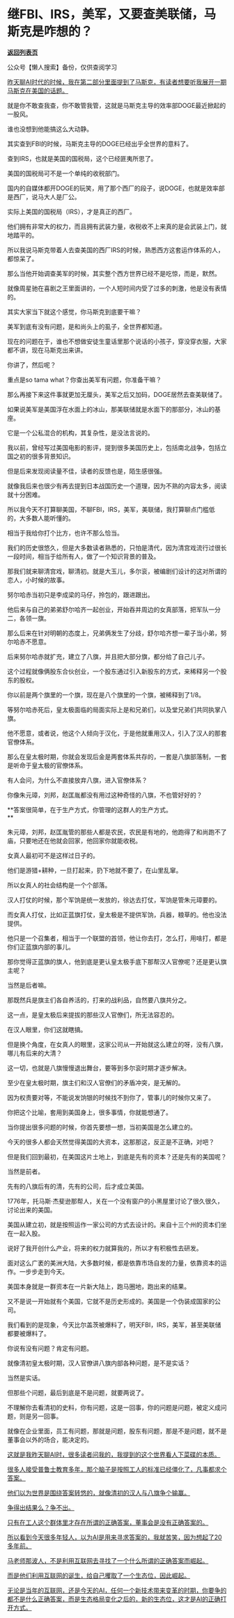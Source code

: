 # 继FBI、IRS，美军，又要查美联储，马斯克是咋想的？

[**返回列表页**](/gzh/记忆承载)

公众号【懒人搜索】备份，仅供查阅学习

[昨天聊AI时代的时候，我在第二部分里面提到了马斯克，有读者想要听我展开一期马斯克在美国的话题。](https://mp.weixin.qq.com/s?__biz=Mzg4MTg2MzU3Mg==&mid=2247484506&idx=1&sn=7990657891448cec32b1931a5b4af75f&scene=21#wechat_redirect)

就是你不敢查我查，你不敢管我管，这就是马斯克主导的效率部DOGE最近掀起的一股风。

谁也没想到他能搞这么大动静。

其实查到FBI的时候，马斯克主导的DOGE已经出乎全世界的意料了。

查到IRS，也就是美国的国税局，这个已经匪夷所思了。  

美国的国税局可不是一个单纯的收税部门。

国内的自媒体都开DOGE的玩笑，用了那个西厂的段子，说DOGE，也就是效率部是西厂，说马大人是厂公。  

实际上美国的国税局（IRS），才是真正的西厂。

他们拥有非常大的权力，而且拥有武装力量，收税收不上来真的是会武装上门，就地踏平的。  

所以我说马斯克带着人去查美国的西厂IRS的时候，熟悉西方这套运作体系的人，都惊呆了。  

那么当他开始调查美军的时候，其实整个西方世界已经不是吃惊，而是，默然。  

就像周星驰在喜剧之王里面讲的，一个人短时间内受了过多的刺激，他是没有表情的。  

其实大家当下就这个感觉，你马斯克到底要干嘛？  

美军到底有没有问题，是和尚头上的虱子，全世界都知道。  

现在的问题在于，谁也不想做安徒生童话里那个说话的小孩子，穿没穿衣服，大家都不讲，现在马斯克出来讲。  

你讲了，然后呢？

重点是so tama what？你查出美军有问题，你准备干嘛？  

那么再接下来这件事就更加无厘头，美军之后又加码，DOGE居然去查美联储了。  

如果说美军是美国浮在水面上的冰山，那美联储就是水面下的那部分，冰山的基座。  

它是一个公私混合的机构，其复杂性，是没法言说的。  

我以前，曾经写过美国电影的影评，提到很多美国历史上，包括南北战争，包括立国之初的很多背景知识。  

但是后来发现阅读量不佳，读者的反馈也是，陌生感很强。  

就像我后来也很少有再去提到日本战国历史一个道理，因为不熟的内容太多，阅读就十分困难。  

所以我今天不打算聊美国，不聊FBI，IRS，美军，美联储，我打算聊点门槛低的，大多数人能听懂的。  

相当于我给你打个比方，也许不那么恰当。  

我们的历史很悠久，但是大多数读者熟悉的，只怕是清代，因为清宫戏流行过很长一段时间，相当于给所有人，做了一个知识背景的普及。

那我们就来聊清宫戏，聊清初。就是大玉儿，多尔衮，被编剧们设计的这对所谓的恋人，小时候的故事。  

努尔哈赤当初只是李成梁的马仔，拎包的，跟进跟出。  

他后来与自己的弟弟舒尔哈齐一起创业，开始吞并周边的女真部落，把军队一分二，各领一旗。

那么后来在针对明朝的态度上，兄弟俩发生了分歧，舒尔哈齐想一辈子当小弟，努尔哈赤不愿意。

后来努尔哈赤就扩充，建立了八旗，并且把大部分旗，都分给了自己儿子。  

这个过程就像俩股东合伙创业，一个股东通过引入新股东的方式，来稀释另一个股东的股权。

你以前是两个旗里的一个旗，现在是八个旗里的一个旗，被稀释到了1/8。

等努尔哈赤死后，皇太极面临的局面实际上是和兄弟们，以及堂兄弟们共同执掌八旗。  

他不愿意，或者说，他这个人倾向于汉化，于是他就重用汉人，引入了汉人的那套官僚体系。  

那么在皇太极时期，你就会发现后金是两套体系共存的，一套是八旗部落制，一套是听命于皇太极的官僚体系。  

有人会问，为什么不直接放弃八旗，进入官僚体系？  

你像朱元璋，刘邦，赵匡胤都没有用过这种奇怪的八旗，不也管好好的？  

**答案很简单，在于生产方式，你管理的这群人的生产方式。  
**

朱元璋，刘邦，赵匡胤管的那些人都是农民，农民是有地的，他跑得了和尚跑不了庙，只要地还在他就会回家，他回家你就能收税。

女真人最初可不是这样过日子的。  

他们是游猎+耕种，一旦打起来，扔下地就不要了，在山里乱窜。  

所以女真人的社会结构是一个个部落。

汉人打仗的时候，那个军饷是统一发放的，徐达去打仗，军饷是管朱元璋要的。  

而女真人打仗，比如正蓝旗打仗，皇太极是不提供军饷，兵器，粮草的。他也没法提供。

他只是一个召集者，相当于一个联盟的首领，他让你去打，怎么打，用啥打，都是你们正蓝旗内部的事儿。  

那你觉得正蓝旗的旗人，他到底是更认皇太极手底下那帮汉人官僚呢？还是更认旗主呢？  

当然是后者嘛。

那既然兵是旗主们各自养活的，打来的战利品，自然要八旗共分之。  

这一点，是皇太极后来提拔的那些汉人官僚们，所无法容忍的。  

在汉人眼里，你们这就瞎搞。  

但是换个角度，在女真人的眼里，这家公司从一开始就这么建立的呀，没有八旗，哪儿有后来的大清？

这一切，也就是八旗慢慢退出舞台，要等到多尔衮时期才逐步解决。

至少在皇太极时期，旗主们和汉人官僚们的矛盾冲突，是无解的。

因为权责要对等，不能说发饷银的时候找不到你了，管事儿的时候你又来了。

你把这个比喻，套用到美国身上，很多事情，你就能想通了。  

当你提出很多问题的时候，你首先要想一想，当初美国是怎么建立的。  

今天的很多人都会天然觉得美国的大资本，这那那这，反正是不正确，对吧？  

但是我们回到最初，在美国这片土地上，到底是先有的资本？还是先有的美国呢？  

当然是前者。  

先有的八旗后有的清，先有的公司，后才成立美国。

1776年，托马斯·杰斐逊那帮人，关在一个没有窗户的小黑屋里讨论了很久很久，讨论出来的美国。

美国从建立初，就是按照运作一家公司的方式去设计的。来自十三个州的资本们坐在一起入股。

说好了我开创什么产业，将来的权力就算我的，所以才有积极性去研发。

面对这么广袤的美洲大陆，大多数时候，都是依靠市场自发的力量，依靠资本的运作。一步步走到今天。

美国本身就是一群资本在一片新大陆上，跑马圈地，跑出来的结果。  

又不是说一开始就有个美国，它就不是历史形成的。美国是一个伪装成国家的公司。

我们看到的是现象，今天比尔盖茨被爆料了，明天FBI，IRS，美军，甚至美联储都要被爆料了。  

你说有没有问题？肯定有问题。

就像清初皇太极时期，汉人官僚讲八旗内部各种问题，是不是实话？

当然是实话。

但那些个问题，最后到底是不是问题，就要两说了。

不理解你去看清初的史料，你有问题，这是一回事，你的问题是问题，被定义成问题，则是另一回事。  

就像在企业里面，员工有问题，那就是问题，股东有问题，那是不是问题，就不是董事会以外的场合，能决定的。

[这就是我昨天聊AI时，很多读者问我的，我提到的这个世界看人下菜碟的本质。  
](https://mp.weixin.qq.com/s?__biz=Mzg4MTg2MzU3Mg==&mid=2247484506&idx=1&sn=7990657891448cec32b1931a5b4af75f&scene=21#wechat_redirect)

[很多人接受普鲁士教育多年，那个脑子是按照工人的标准已经僵化了，凡事都求个答案。  
](https://mp.weixin.qq.com/s?__biz=Mzg4MTg2MzU3Mg==&mid=2247484506&idx=1&sn=7990657891448cec32b1931a5b4af75f&scene=21#wechat_redirect)

[他们以为世界是围绕答案转悠的，就像清初的汉人与八旗争个输赢。](https://mp.weixin.qq.com/s?__biz=Mzg4MTg2MzU3Mg==&mid=2247484506&idx=1&sn=7990657891448cec32b1931a5b4af75f&scene=21#wechat_redirect)

[争得出结果么？争不出。](https://mp.weixin.qq.com/s?__biz=Mzg4MTg2MzU3Mg==&mid=2247484506&idx=1&sn=7990657891448cec32b1931a5b4af75f&scene=21#wechat_redirect)

[只有在工人这个群体里才存在所谓的正确答案，董事会是没有正确答案的。](https://mp.weixin.qq.com/s?__biz=Mzg4MTg2MzU3Mg==&mid=2247484506&idx=1&sn=7990657891448cec32b1931a5b4af75f&scene=21#wechat_redirect)

[所以看到今天很多年轻人，以为AI是用来寻求答案的，我就苦笑，因为想起了20多年前。  
](https://mp.weixin.qq.com/s?__biz=Mzg4MTg2MzU3Mg==&mid=2247484506&idx=1&sn=7990657891448cec32b1931a5b4af75f&scene=21#wechat_redirect)

[马老师那波人，不是利用互联网去寻找了一个什么所谓的正确答案而崛起。](https://mp.weixin.qq.com/s?__biz=Mzg4MTg2MzU3Mg==&mid=2247484506&idx=1&sn=7990657891448cec32b1931a5b4af75f&scene=21#wechat_redirect)

[而是他们利用互联网的诞生，给自己攫取了一个生态位，因此崛起。  
](https://mp.weixin.qq.com/s?__biz=Mzg4MTg2MzU3Mg==&mid=2247484506&idx=1&sn=7990657891448cec32b1931a5b4af75f&scene=21#wechat_redirect)

[无论是当年的互联网，还是今天的AI，任何一个新技术带来变革的时期，你要争的都不是什么正确答案，而是生态格局变化之后的，新的生态位，这才是AI的正确打开方式。](https://mp.weixin.qq.com/s?__biz=Mzg4MTg2MzU3Mg==&mid=2247484506&idx=1&sn=7990657891448cec32b1931a5b4af75f&scene=21#wechat_redirect)

